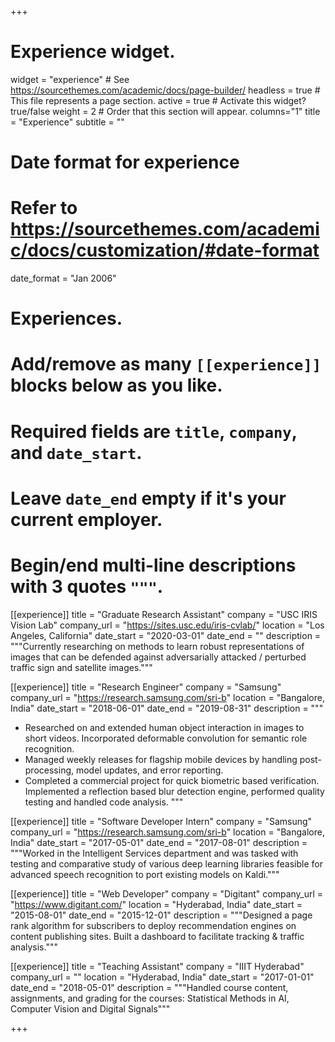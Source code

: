 +++
# Experience widget.
widget = "experience"  # See https://sourcethemes.com/academic/docs/page-builder/
headless = true  # This file represents a page section.
active = true  # Activate this widget? true/false
weight = 2  # Order that this section will appear.
columns="1"
title = "Experience"
subtitle = ""

# Date format for experience
#   Refer to https://sourcethemes.com/academic/docs/customization/#date-format
date_format = "Jan 2006"

# Experiences.
#   Add/remove as many `[[experience]]` blocks below as you like.
#   Required fields are `title`, `company`, and `date_start`.
#   Leave `date_end` empty if it's your current employer.
#   Begin/end multi-line descriptions with 3 quotes `"""`.
[[experience]]
  title = "Graduate Research Assistant"
  company = "USC IRIS Vision Lab"
  company_url = "https://sites.usc.edu/iris-cvlab/"
  location = "Los Angeles, California"
  date_start = "2020-03-01"
  date_end = ""
  description = """Currently researching on methods to learn robust representations of images that can be defended against adversarially attacked / perturbed traffic sign and satellite images."""

[[experience]]
  title = "Research Engineer"
  company = "Samsung"
  company_url = "https://research.samsung.com/sri-b"
  location = "Bangalore, India"
  date_start = "2018-06-01"
  date_end = "2019-08-31"
  description = """
  - Researched on and extended human object interaction in images to short videos. Incorporated deformable convolution for semantic role recognition. 
  - Managed weekly releases for flagship mobile devices by handling post-processing, model updates, and error reporting. 
  - Completed a commercial project for quick biometric based verification. Implemented a reflection based blur detection engine, performed quality testing and handled code analysis.
  """
  
  [[experience]]
  title = "Software Developer Intern"
  company = "Samsung"
  company_url = "https://research.samsung.com/sri-b"
  location = "Bangalore, India"
  date_start = "2017-05-01"
  date_end = "2017-08-01"
  description = """Worked in the Intelligent Services department and was tasked with testing and comparative study of various deep learning libraries feasible for advanced speech recognition to port existing models on Kaldi."""
  
  [[experience]]
  title = "Web Developer"
  company = "Digitant"
  company_url = "https://www.digitant.com/"
  location = "Hyderabad, India"
  date_start = "2015-08-01"
  date_end = "2015-12-01"
  description = """Designed a page rank algorithm for subscribers to deploy recommendation engines
on content publishing sites. Built a dashboard to facilitate tracking & traffic analysis."""

  [[experience]]
  title = "Teaching Assistant"
  company = "IIIT Hyderabad"
  company_url = ""
  location = "Hyderabad, India"
  date_start = "2017-01-01"
  date_end = "2018-05-01"
  description = """Handled course content, assignments, and grading for the courses: Statistical Methods in AI, Computer Vision and Digital Signals"""


+++
